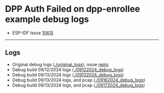 # DPP Auth Failed on dpp-enrollee example debug logs

- ESP-IDF Issue [10615](https://github.com/espressif/esp-idf/issues/10615)

---

## Logs

- Original debug logs ([./original_logs](./original_logs)), issue [reply](https://github.com/espressif/esp-idf/issues/10615#issuecomment-2332648753)
- Debug build 09/12/2024 logs ([./09122024_debug_logs](./09122024_debug_logs))
- Debug build 09/13/2024 logs ([./09132024_debug_logs](./09132024_debug_logs))
- Debug build 09/13/2024 logs, and pcap ([./09162024_debug_logs](./09162024_debug_logs))
- Debug build 09/13/2024 logs, and pcap ([./09172024_debug_logs](./09172024_debug_logs))
